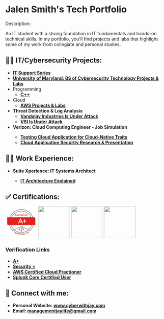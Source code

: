 <h1>Jalen Smith's Tech Portfolio</h1>
<p>Description:</p>
An IT student with a strong foundation in IT fundamentals and hands-on technical skills. In my portfolio, you'll find projects and labs that highlight some of my work from collegiate and personal studies.

<h2>👨‍💻 IT/Cybersecurity Projects:</h2>

- <b>[IT Support Series](https://github.com/Jays1115/IT-Support-Series/tree/main)</b>
- <b>[University of Maryland: BS of Cybersecurity Technology Projects & Labs](https://github.com/Jays1115/University-of-Maryland-BS-of-Cybersec-Tech.git)</b>
- Programming
  - <b>[C++](https://github.com/Jays1115/AWS-Projects.git)</b>
- Cloud
  - <b>[AWS Projects & Labs](https://github.com/Jays1115/AWS-Projects.git)</b>
- <b>Threat Detection & Log Analysis</b>
  - <b>[Vandalay Industries Is Under Attack](https://github.com/Jays1115/Vandalay-Industries-Is-Under-Attack.git)</b>
  - <b>[VSI Is Under Attack](https://github.com/Jays1115/VSI-Is-Under-Attack.git)</b>
- <b>Verizon: Cloud Computing Engineer - Job Simulation <b/>
  - <b>[Testing Cloud Application for Cloud-Native Traits](https://github.com/Jays1115/Testing-Cloud-Application.git)</b>
  - <b>[Cloud Application Security Research & Presentation](https://github.com/Jays1115/Cloud-Application-Security-Research.git)</b> 

<h2>👨‍💻 Work Experience:</h2>

- <b>Suite Xperience: IT Systems Architect<b/>
  - <b>[IT Architecture Explained](https://github.com/Jays1115/SX-IT-Architecture-Explained.git)</b>


<h2>✅ Certifications:</h2>
<p>
<img src="Cert logos/comptia-a-ce-certification.1.png" width="100" height="100">  
<img src="Cert logos/CompTIA_Security_2Bce.png" width="100" height="100">
<img src="Cert logos/AWS-Cloud-Practicioner-image.png" width="100" height="100">
<img src="Cert logos/20-14376-SPLK-Certification-Badge-Youracclaim.com-101_Splunk-Core-Certified-User.png" width=100" height="100">
</p>

<h3>Verification Links</h3>

- <b>[A+](https://www.credly.com/badges/e82f9cbb-4552-4d5a-a833-f31610ca3e64/public_url)</b>
- <b>[Security +](https://www.credly.com/badges/798c107b-b1d4-4794-8d8c-d307d0f23266/public_url)</b>
- <b>[AWS Certified Cloud Practioner](https://www.credly.com/badges/1fcf1d3e-47b4-4a6c-98de-2dd7e0d48080/public_url)</b>
- <b>[Splunk Core Certified User](https://www.credly.com/badges/7a3572de-e8cd-4cc9-96e9-18284067e35c/public_url)</b>

<h2> 🤳 Connect with me:</h2>

- Personal Website: www.cyberwithjay.com
- Email: managementjaylife@gmail.com


<!--
**joshmadakor1/joshmadakor1** is a ✨ _special_ ✨ repository because its `README.md` (this file) appears on your GitHub profile.

Here are some ideas to get you started:

- 🔭 I’m currently working on ...
- 🌱 I’m currently learning ...
- 👯 I’m looking to collaborate on ...
- 🤔 I’m looking for help with ...
- 💬 Ask me about ...
- 📫 How to reach me: ...
- 😄 Pronouns: ...
- ⚡ Fun fact: ...
-->
